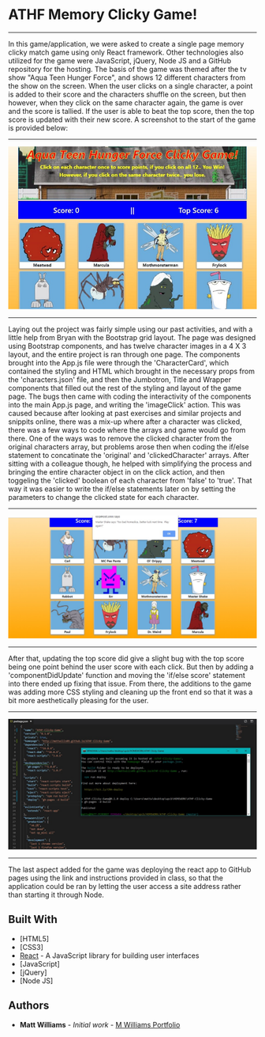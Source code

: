 # ATHF Memory Clicky Game!
___

In this game/application, we were asked to create a single page memory clicky match game using only React framework.  Other technologies also utilized for the game were JavaScript, jQuery, Node JS and a GitHub repository for the hosting.  The basis of the game was themed after the tv show "Aqua Teen Hunger Force", and shows 12 different characters from the show on the screen.  When the user clicks on a single character, a point is added to their score and the characters shuffle on the screen, but then however, when they click on the same character again, the game is over and the score is tallied.  If the user is able to beat the top score, then the top score is updated with their new score.  A screenshot to the start of the game is provided below:
___
![ATHF-clicky-game](/src/images/ATHF-clicky-game.jpg)
___

Laying out the project was fairly simple using our past activities, and with a little help from Bryan with the Bootstrap grid layout.  The page was designed using Bootstrap components, and has twelve character images in a 4 X 3 layout, and the entire project is ran through one page.  The components brought into the App.js file were through the 'CharacterCard', which contained the styling and HTML which brought in the necessary props from the 'characters.json' file, and then the Jumbotron, Title and Wrapper components that filled out the rest of the styling and layout of the game page.  The bugs then came with coding the interactivity of the components into the main App.js page, and writing the 'imageClick' action.  This was caused because after looking at past exercises and similar projects and snippits online, there was a mix-up where after a character was clicked, there was a few ways to code where the arrays and game would go from there.  One of the ways was to remove the clicked character from the original characters array, but problems arose then when coding the if/else statement to concatinate the 'original' and 'clickedCharacter' arrays.  After sitting with a colleague though, he helped with simplifying the process and bringing the entire character object in on the click action, and then toggeling the 'clicked' boolean of each character from 'false' to 'true'.  That way it was easier to write the if/else statements later on by setting the parameters to change the clicked state for each character.
___
![ATHF-clicky-lose](/src/images/ATHF-clicky-lose.jpg)
___

After that, updating the top score did give a slight bug with the top score being one point behind the user score with each click.  But then by adding a 'componentDidUpdate' function and moving the 'if/else score' statement into there ended up fixing that issue.  From there, the additions to the game was adding more CSS styling and cleaning up the front end so that it was a bit more aesthetically pleasing for the user.
___
![ATHF-clicky-deployed-to-Git](/src/images/ATHF-clicky-deployed-to-Git.jpg)
___

The last aspect added for the game was deploying the react app to GitHub pages using the link and instructions provided in class, so that the application could be ran by letting the user access a site address rather than starting it through Node.

## Built With

* [HTML5]
* [CSS3]
* [React](https://reactjs.org/) - A JavaScript library for building user interfaces
* [JavaScript]
* [jQuery]
* [Node JS]

## Authors

* **Matt Williams** - *Initial work* - [M Williams Portfolio](https://mattwills09.github.io/portfolio.html)
